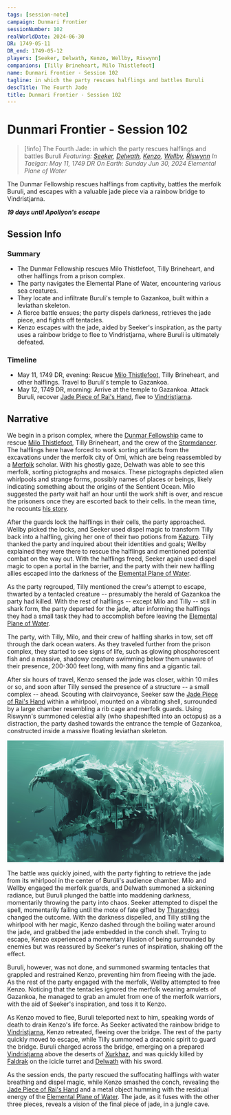```yaml
---
tags: [session-note]
campaign: Dunmari Frontier
sessionNumber: 102
realWorldDate: 2024-06-30
DR: 1749-05-11
DR_end: 1749-05-12
players: [Seeker, Delwath, Kenzo, Wellby, Riswynn]
companions: [Tilly Brineheart, Milo Thistlefoot]
name: Dunmari Frontier - Session 102
tagline: in which the party rescues halflings and battles Buruli
descTitle: The Fourth Jade
title: Dunmari Frontier - Session 102
---
```

# Dunmari Frontier - Session 102

>[!info] The Fourth Jade: in which the party rescues halflings and battles Buruli
> *Featuring: [Seeker](<../../../people/pcs/dunmar-fellowship/seeker.md>), [Delwath](<../../../people/pcs/dunmar-fellowship/delwath.md>), [Kenzo](<../../../people/pcs/dunmar-fellowship/kenzo.md>), [Wellby](<../../../people/pcs/dunmar-fellowship/wellby.md>), [Riswynn](<../../../people/pcs/dunmar-fellowship/riswynn.md>)*
> *In Taelgar: May 11, 1749 DR*
> *On Earth: Sunday Jun 30, 2024*
> *Elemental Plane of Water*

The Dunmar Fellowship rescues halflings from captivity, battles the merfolk Buruli, and escapes with a valuable jade piece via a rainbow bridge to Vindristjarna.

***19 days until Apollyon's escape***
## Session Info
### Summary
- The Dunmar Fellowship rescues Milo Thistlefoot, Tilly Brineheart, and other halflings from a prison complex.
- The party navigates the Elemental Plane of Water, encountering various sea creatures.
- They locate and infiltrate Buruli's temple to Gazankoa, built within a leviathan skeleton.
- A fierce battle ensues; the party dispels darkness, retrieves the jade piece, and fights off tentacles.
- Kenzo escapes with the jade, aided by Seeker's inspiration, as the party uses a rainbow bridge to flee to Vindristjarna, where Buruli is ultimately defeated.

### Timeline
- May 11, 1749 DR, evening: Rescue [Milo Thistlefoot](<../../../people/halflings/milo-thistlefoot.md>), Tilly Brineheart, and other halflings. Travel to Buruli's temple to Gazankoa. 
- May 12, 1749 DR, morning: Arrive at the temple to Gazankoa. Attack Buruli, recover [Jade Piece of Rai's Hand](<../treasure/notable-items/jade-piece-of-rai-s-hand.md>), flee to [Vindristjarna](<../../../things/ships/vindristjarna.md>). 

## Narrative
We begin in a prison complex, where the [Dunmar Fellowship](<../../../people/pcs/dunmar-fellowship/dunmar-fellowship.md>) came to rescue [Milo Thistlefoot](<../../../people/halflings/milo-thistlefoot.md>), Tilly Brineheart, and the crew of the [Stormdancer](<../../../things/ships/stormdancer.md>). The halflings here have forced to work sorting artifacts from the excavations under the merfolk city of Omi, which are being reassembled by a [Merfolk](<../../../species/unusual-species/merfolk.md>) scholar. With his ghostly gaze, Delwath was able to see this merfolk, sorting pictographs and mosaics. These pictographs depicted alien whirlpools and strange forms, possibly names of places or beings, likely indicating something about the origins of the Sentient Ocean. Milo suggested the party wait half an hour until the work shift is over, and rescue the prisoners once they are escorted back to their cells. In the mean time, he recounts [his story](<../tales-and-stories/milo-s-story.md>). 

After the guards lock the halflings in their cells, the party approached. Wellby picked the locks, and Seeker used dispel magic to transform Tilly back into a halfling, giving her one of their two potions from [Kazuro](<../../../people/other-nonhumans/kazuro.md>). Tilly thanked the party and inquired about their identities and goals; Wellby explained they were there to rescue the halflings and mentioned potential combat on the way out. With the halflings freed, Seeker again used dispel magic to open a portal in the barrier, and the party with their new halfling allies escaped into the darkness of the [Elemental Plane of Water](<../../../cosmology/multiverse/energy-realms/elemental-realms/elemental-plane-of-water.md>). 

As the party regrouped, Tilly mentioned the crew's attempt to escape, thwarted by a tentacled creature -- presumably the herald of Gazankoa the party had killed. With the rest of halflings -- except Milo and Tilly -- still in shark form, the party departed for the jade, after informing the halflings they had a small task they had to accomplish before leaving the [Elemental Plane of Water](<../../../cosmology/multiverse/energy-realms/elemental-realms/elemental-plane-of-water.md>). 

The party, with Tilly, Milo, and their crew of halfling sharks in tow, set off through the dark ocean waters. As they traveled further from the prison complex, they started to see signs of life, such as  glowing phosphorescent fish and a massive, shadowy creature swimming below them unaware of their presence, 200-300 feet long, with many fins and a gigantic tail. 

After six hours of travel, Kenzo sensed the jade was closer, within 10 miles or so, and soon after Tilly sensed the presence of a structure -- a small complex -- ahead. Scouting with clairvoyance, Seeker saw the [Jade Piece of Rai's Hand](<../treasure/notable-items/jade-piece-of-rai-s-hand.md>) within a whirlpool, mounted on a vibrating shell, surrounded by a large chamber resembling a rib cage and merfolk guards. Using Riswynn's summoned celestial ally (who shapeshifted into an octopus) as a distraction, the party dashed towards the entrance the temple of Gazankoa, constructed inside a massive floating leviathan skeleton. 

![Temple of Gazankoa](../../../assets/temple-of-gazankoa.png)

The battle was quickly joined, with the party fighting to retrieve the jade from its whirlpool in the center of Buruli's audience chamber. Milo and Wellby engaged the merfolk guards, and Delwath summoned a sickening radiance, but Buruli plunged the battle into maddening darkness, momentarily throwing the party into chaos. Seeker attempted to dispel the spell, momentarily failing until the mote of fate gifted by [Tharandros](<../../../people/other-nonhumans/tharandros.md>) changed the outcome. With the darkness dispelled, and Tilly stilling the whirlpool with her magic, Kenzo dashed through the boiling water around the jade, and grabbed the jade embedded in the conch shell. Trying to escape, Kenzo experienced a momentary illusion of being surrounded by enemies but was reassured by Seeker's runes of inspiration, shaking off the effect. 

Buruli, however, was not done, and summoned swarming tentacles that grappled and restrained Kenzo, preventing him from fleeing with the jade. As the rest of the party engaged with the merfolk, Wellby attempted to free Kenzo. Noticing that the tentacles ignored the merfolk wearing amulets of Gazankoa, he managed to grab an amulet from one of the merfolk warriors, with the aid of Seeker's inspiration, and toss it to Kenzo. 

As Kenzo moved to flee, Buruli teleported next to him, speaking words of death to drain Kenzo's life force. As Seeker activated the rainbow bridge to [Vindristjarna](<../../../things/ships/vindristjarna.md>), Kenzo retreated, fleeing over the bridge. The rest of the party quickly moved to escape, while Tilly summoned a draconic spirit to guard the bridge. Buruli charged across the bridge, emerging on a prepared [Vindristjarna](<../../../things/ships/vindristjarna.md>) above the deserts of [Xurkhaz](<../../../gazetteer/istaros-watershed/xurkhaz/xurkhaz.md>), and was quickly killed by [Faldrak](<../../../people/dwarves/faldrak-bronzehammer.md>) on the icicle turret and [Delwath](<../../../people/pcs/dunmar-fellowship/delwath.md>) with his sword. 

As the session ends, the party rescued the suffocating halflings with water breathing and dispel magic, while Kenzo smashed the conch, revealing the [Jade Piece of Rai's Hand](<../treasure/notable-items/jade-piece-of-rai-s-hand.md>) and a metal object humming with the residual energy of the [Elemental Plane of Water](<../../../cosmology/multiverse/energy-realms/elemental-realms/elemental-plane-of-water.md>). The jade, as it fuses with the other three pieces, reveals a vision of the final piece of jade, in a jungle cave. 
